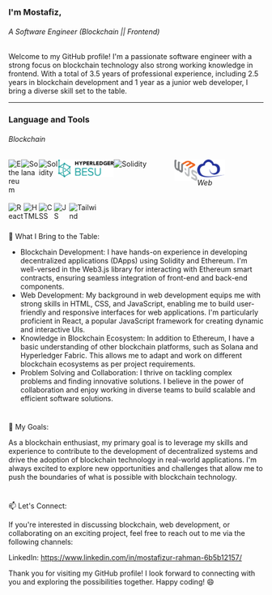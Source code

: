 ### I'm Mostafiz,
###### A Software Engineer (Blockchain || Frontend)

Welcome to my GitHub profile! I'm a passionate software engineer with a strong focus on blockchain technology also strong working knowledge in frontend. With a total of 3.5 years of professional experience, including 2.5 years in blockchain development and 1 year as a junior web developer, I bring a diverse skill set to the table.

---
### Language and Tools

###### Blockchain
<div>
 <img align="left" alt="Ethereum" width="25px" src="https://cryptologos.cc/logos/versions/ethereum-eth-logo-diamond-purple.svg" style="max-width: 100%;">
 <img align="left" alt="Solana" width="35px" height="40px" src="https://cryptologos.cc/logos/solana-sol-logo.svg" style="max-width: 100%;">
 <img align="left" alt="Solidity" width="38px" src="https://i.ibb.co/hMrSGTL/solidity.png" style="max-width: 100%;">
 <img align="left" alt="Solidity" width="110px" src="https://github.com/topu0075/topu0075/blob/main/dlf.pt-thx-logo-png-5639804.png" style="max-width: 100%;">
 <img align="left" alt="Solidity" width="120px" src="https://www.hyperledger.org/wp-content/uploads/2018/10/Hyperledger-Fabric.png" style="max-width: 100%;">
 <img align="left" alt="React" width="45px" src="https://github.com/topu0075/topu0075/blob/main/web3js-seeklogo.com.svg" style="max-width: 100%;">
 <img align="left" alt="React" width="55px" src="https://github.com/topu0075/topu0075/blob/main/ethers-seeklogo.com.svg" style="max-width: 100%;">
 
 <br/>
</div>

 
 ###### Web
 
 <div>
  <img align="left" alt="React" width="30px" src="https://cdn.jsdelivr.net/gh/devicons/devicon/icons/react/react-original.svg" style="max-width: 100%;">
  <img align="left" alt="HTML" width="30px" src="https://cdn.jsdelivr.net/gh/devicons/devicon/icons/html5/html5-plain.svg" style="max-width: 100%;">
  <img align="left" alt="CSS" width="30px" src="https://cdn.jsdelivr.net/gh/devicons/devicon/icons/css3/css3-plain.svg" style="max-width: 100%;">
  <img align="left" alt="JS" width="30px" src="https://cdn.jsdelivr.net/gh/devicons/devicon/icons/javascript/javascript-original.svg" style="max-width: 100%;">
  <img align="left" alt="Tailwind" width="55px" src="https://i.ibb.co/hdHgfkg/tailwind.png" style="max-width: 100%;">
  <br/>   
</div>


 #
 
<!--
 
💻 Expertise:
 - Blockchain Platforms: Ethereum, Hyperledger Besu, Bitcore, Solana, Hyperledger Fabric
 - Blockchain (Smart Contract): Solidity
 - Blockchain Tools: Web.j, Ether.js, Web3.js, 
 - Web Development: HTML, CSS, JavaScript, React
--> 
 
🌟 What I Bring to the Table:
  - Blockchain Development: I have hands-on experience in developing decentralized applications (DApps) using Solidity and Ethereum. I'm well-versed in the Web3.js library for interacting with    Ethereum smart contracts, ensuring seamless integration of front-end and back-end components.
  - Web Development: My background in web development equips me with strong skills in HTML, CSS, and JavaScript, enabling me to build user-friendly and responsive interfaces for web applications. I'm particularly proficient in React, a popular JavaScript framework for creating dynamic and interactive UIs.
  - Knowledge in Blockchain Ecosystem: In addition to Ethereum, I have a basic understanding of other blockchain platforms, such as Solana and Hyperledger Fabric. This allows me to adapt and work on different blockchain ecosystems as per project requirements.
  - Problem Solving and Collaboration: I thrive on tackling complex problems and finding innovative solutions. I believe in the power of collaboration and enjoy working in diverse teams to build scalable and efficient software solutions.

#
🚀 My Goals:

As a blockchain enthusiast, my primary goal is to leverage my skills and experience to contribute to the development of decentralized systems and drive the adoption of blockchain technology in real-world applications. I'm always excited to explore new opportunities and challenges that allow me to push the boundaries of what is possible with blockchain technology.

#
📫 Let's Connect:

If you're interested in discussing blockchain, web development, or collaborating on an exciting project, feel free to reach out to me via the following channels:

LinkedIn: https://www.linkedin.com/in/mostafizur-rahman-6b5b12157/

Thank you for visiting my GitHub profile! I look forward to connecting with you and exploring the possibilities together. Happy coding! 😄
